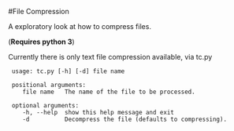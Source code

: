 #File Compression

A exploratory look at how to compress files.

(**Requires python 3**)

Currently there is only text file compression available, via tc.py

     usage: tc.py [-h] [-d] file name

     positional arguments:  
        file name   The name of the file to be processed.

     optional arguments:  
        -h, --help  show this help message and exit  
        -d          Decompress the file (defaults to compressing).